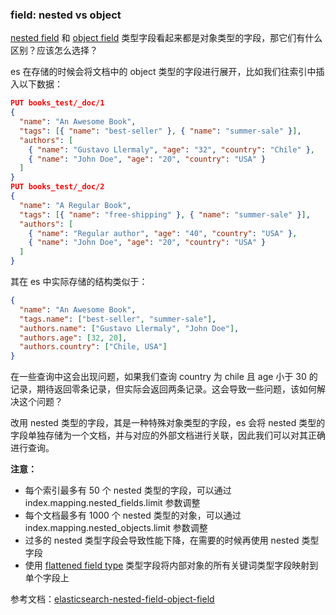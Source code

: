 ### field: nested vs object

[nested field](https://www.elastic.co/guide/en/elasticsearch/reference/7.17/nested.html) 和 [object field](https://www.elastic.co/guide/en/elasticsearch/reference/7.17/object.html) 类型字段看起来都是对象类型的字段，那它们有什么区别？应该怎么选择？

es 在存储的时候会将文档中的 object 类型的字段进行展开，比如我们往索引中插入以下数据：

``` json
PUT books_test/_doc/1
{
  "name": "An Awesome Book",
  "tags": [{ "name": "best-seller" }, { "name": "summer-sale" }],
  "authors": [
    { "name": "Gustavo Llermaly", "age": "32", "country": "Chile" },
    { "name": "John Doe", "age": "20", "country": "USA" }
  ]
}
PUT books_test/_doc/2
{
  "name": "A Regular Book",
  "tags": [{ "name": "free-shipping" }, { "name": "summer-sale" }],
  "authors": [
    { "name": "Regular author", "age": "40", "country": "USA" },
    { "name": "John Doe", "age": "20", "country": "USA" }
  ]
}

```

其在 es 中实际存储的结构类似于：

``` json
{
  "name": "An Awesome Book",
  "tags.name": ["best-seller", "summer-sale"],
  "authors.name": ["Gustavo Llermaly", "John Doe"],
  "authors.age": [32, 20],
  "authors.country": ["Chile, USA"]
}

```

在一些查询中这会出现问题，如果我们查询 country 为 chile 且 age 小于 30 的记录，期待返回零条记录，但实际会返回两条记录。这会导致一些问题，该如何解决这个问题？

改用 nested 类型的字段，其是一种特殊对象类型的字段，es 会将 nested 类型的字段单独存储为一个文档，并与对应的外部文档进行关联，因此我们可以对其正确进行查询。

**注意：**

- 每个索引最多有 50 个 nested 类型的字段，可以通过 index.mapping.nested_fields.limit 参数调整
- 每个文档最多有 1000 个 nested 类型的对象，可以通过 index.mapping.nested_objects.limit 参数调整
- 过多的 nested 类型字段会导致性能下降，在需要的时候再使用 nested 类型字段
- 使用 [flattened field type](https://www.elastic.co/guide/en/elasticsearch/reference/7.17/flattened.html) 类型字段将内部对象的所有关键词类型字段映射到单个字段上
    

参考文档：[elasticsearch-nested-field-object-field](https://opster.com/guides/elasticsearch/data-architecture/elasticsearch-nested-field-object-field/)

